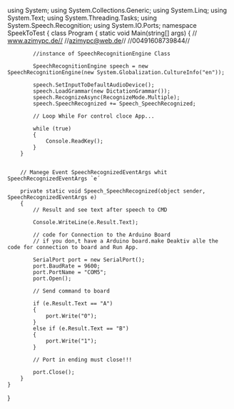 using System;
using System.Collections.Generic;
using System.Linq;
using System.Text;
using System.Threading.Tasks;
using System.Speech.Recognition;
using System.IO.Ports;
namespace SpeekToTest
{
    class Program
    {
        static void Main(string[] args)
        {
            // www.azimypc.de//
            //azimypc@web.de//
            //00491608739844//

            //instance of SpeechRecognitionEngine Class

            SpeechRecognitionEngine speech = new SpeechRecognitionEngine(new System.Globalization.CultureInfo("en"));

            speech.SetInputToDefaultAudioDevice();
            speech.LoadGrammar(new DictationGrammar());
            speech.RecognizeAsync(RecognizeMode.Multiple);
            speech.SpeechRecognized += Speech_SpeechRecognized;

            // Loop While For control cloce App...

            while (true)
            {
                Console.ReadKey();
            }
        }


        // Manege Event SpeechRecognizedEventArgs whit SpeechRecognizedEventArgs `e´

        private static void Speech_SpeechRecognized(object sender, SpeechRecognizedEventArgs e)
        {
            // Result and see text after speech to CMD

            Console.WriteLine(e.Result.Text);

            // code for Connection to the Arduino Board
            // if you don,t have a Arduino board.make Deaktiv alle the code for connection to board and Run App.

            SerialPort port = new SerialPort();
            port.BaudRate = 9600;
            port.PortName = "COM5";
            port.Open();

            // Send command to board

            if (e.Result.Text == "A")
            {
                port.Write("0");
            }
            else if (e.Result.Text == "B")
            {
                port.Write("1");
            }

            // Port in ending must close!!!

            port.Close();
        }
    }
}
